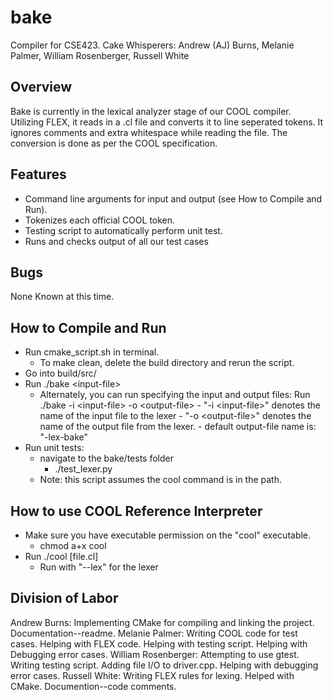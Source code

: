 # bake
Compiler for CSE423.
Cake Whisperers:
	Andrew (AJ) Burns, Melanie Palmer, William Rosenberger, Russell White

## Overview
Bake is currently in the lexical analyzer stage of our COOL compiler. Utilizing FLEX, it reads in a .cl file and converts it to line seperated tokens. It ignores comments and extra whitespace while reading the file. The conversion is done as per the COOL specification.

## Features
- Command line arguments for input and output (see How to Compile and Run).
- Tokenizes each official COOL token.
- Testing script to automatically perform unit test.
 - Runs and checks output of all our test cases

## Bugs
None Known at this time.

## How to Compile and Run
- Run cmake_script.sh in terminal.
	- To make clean, delete the build directory and rerun the script.
- Go into build/src/
- Run ./bake &lt;input-file&gt;
	- Alternately, you can run specifying the input and output files:
		Run ./bake -i &lt;input-file&gt; -o &lt;output-file&gt;
			- "-i &lt;input-file&gt;" denotes the name of the input file to the lexer
			- "-o &lt;output-file&gt;" denotes the name of the output file from the lexer.
		  - default output-file name is: "<input-file>-lex-bake"
- Run unit tests: 
	- navigate to the bake/tests folder
		- ./test_lexer.py
	- Note: this script assumes the cool command is in the path.

## How to use COOL Reference Interpreter
- Make sure you have executable permission on the "cool" executable.
  - chmod a+x cool
- Run ./cool [file.cl]
  - Run with "--lex" for the lexer 

## Division of Labor
Andrew Burns: Implementing CMake for compiling and linking the project. Documentation--readme.
Melanie Palmer: Writing COOL code for test cases. Helping with FLEX code. Helping with testing script. Helping with Debugging error cases.
William Rosenberger: Attempting to use gtest. Writing testing script. Adding file I/O to driver.cpp. Helping with debugging error cases.
Russell White: Writing FLEX rules for lexing. Helped with CMake. Documention--code comments.